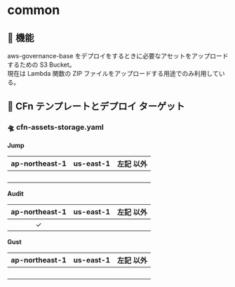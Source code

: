 # common

## 🚀 機能

aws-governance-base をデプロイをするときに必要なアセットをアップロードするための S3 Bucket。  
現在は Lambda 関数の ZIP ファイルをアップロードする用途でのみ利用している。

## 🚀 CFn テンプレートとデプロイ ターゲット

### 🛸 cfn-assets-storage.yaml

**Jump**

| ap-northeast-1 | us-east-1 | 左記 以外 |
| :------------: | :-------: | :-------: |
|     &nbsp;     |  &nbsp;   |  &nbsp;   |

**Audit**

| ap-northeast-1 | us-east-1 | 左記 以外 |
| :------------: | :-------: | :-------: |
|    &check;     |  &nbsp;   |  &nbsp;   |

**Gust**

| ap-northeast-1 | us-east-1 | 左記 以外 |
| :------------: | :-------: | :-------: |
|     &nbsp;     |  &nbsp;   |  &nbsp;   |
